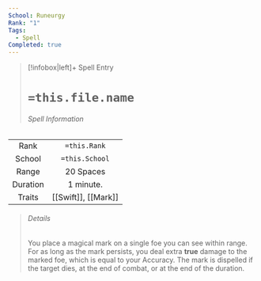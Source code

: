 ```yaml
---
School: Runeurgy
Rank: "1"
Tags:
  - Spell
Completed: true
---
```

> [!infobox|left]+ Spell Entry
> # `=this.file.name`
> ###### Spell Information
|          |                     |
|:--------:|:-------------------:|
|   Rank   |    `=this.Rank`     |
|  School  |   `=this.School`    |
|  Range   |      20 Spaces      |
| Duration |       1 minute.       |
|  Traits  | [[Swift]], [[Mark]] |
> ###### *Details*
> You place a magical mark on a single foe you can see within range. For as long as the mark persists, you deal extra **true** damage to the marked foe, which is equal to your Accuracy. The mark is dispelled if the target dies, at the end of combat, or at the end of the duration.
